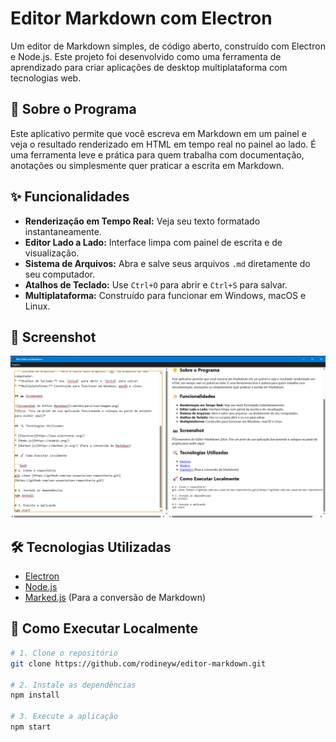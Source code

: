 # Editor Markdown com Electron

Um editor de Markdown simples, de código aberto, construído com Electron e Node.js. Este projeto foi desenvolvido como uma ferramenta de aprendizado para criar aplicações de desktop multiplataforma com tecnologias web.

## 🌟 Sobre o Programa

Este aplicativo permite que você escreva em Markdown em um painel e veja o resultado renderizado em HTML em tempo real no painel ao lado. É uma ferramenta leve e prática para quem trabalha com documentação, anotações ou simplesmente quer praticar a escrita em Markdown.

## ✨ Funcionalidades

* **Renderização em Tempo Real:** Veja seu texto formatado instantaneamente.
* **Editor Lado a Lado:** Interface limpa com painel de escrita e de visualização.
* **Sistema de Arquivos:** Abra e salve seus arquivos `.md` diretamente do seu computador.
* **Atalhos de Teclado:** Use `Ctrl+O` para abrir e `Ctrl+S` para salvar.
* **Multiplataforma:** Construído para funcionar em Windows, macOS e Linux.

## 📸 Screenshot

![Screenshot do Editor Markdown](assets/print.png)

## 🛠️ Tecnologias Utilizadas

* [Electron](https://www.electronjs.org/)
* [Node.js](https://nodejs.org/)
* [Marked.js](https://marked.js.org/) (Para a conversão de Markdown)

## 🚀 Como Executar Localmente

```bash
# 1. Clone o repositório
git clone https://github.com/rodineyw/editor-markdown.git

# 2. Instale as dependências
npm install

# 3. Execute a aplicação
npm start